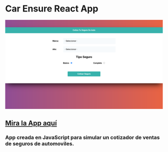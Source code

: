 # Car Ensure React App

![Screenshop](https://raw.githubusercontent.com/Angstromico/Cotizador-Autos-App/master/cotizador.png)

## [Mira la App aquí](https://manuel-morales-cotizador-autos.netlify.app/)

### App creada en JavaScript para simular un cotizador de ventas de seguros de automoviles.
